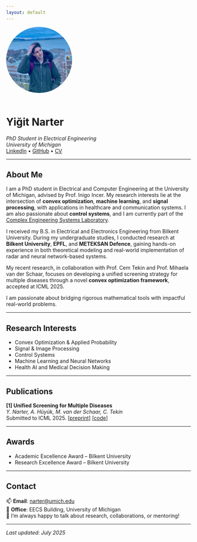 ```yaml
---
layout: default
---
```

<img src="assets/photo_yigit.jpeg" alt="Yiğit Narter" style="width:180px; border-radius:50%; margin-bottom: 20px;">

# Yiğit Narter

_PhD Student in Electrical Engineering_  
_University of Michigan_  
[LinkedIn](https://www.linkedin.com/in/yigit-narter) • [GitHub](https://github.com/ynarter) • [CV](assets/cv_yigit_narter.pdf)

---

## About Me


I am a PhD student in Electrical and Computer Engineering at the University of Michigan, advised by Prof. Inigo Incer. My research interests lie at the intersection of **convex optimization**, **machine learning**, and **signal processing**, with applications in healthcare and communication systems. I am also passionate about **control systems**, and I am currently part of the [Complex Engineering Systems Laboratory](https://ces.eecs.umich.edu/).

I received my B.S. in Electrical and Electronics Engineering from Bilkent University. During my undergraduate studies, I conducted research at **Bilkent University**, **EPFL**, and **METEKSAN Defence**, gaining hands-on experience in both theoretical modeling and real-world implementation of radar and neural network-based systems.

My recent research, in collaboration with Prof. Cem Tekin and Prof. Mihaela van der Schaar, focuses on developing a unified screening strategy for multiple diseases through a novel **convex optimization framework**, accepted at ICML 2025.

I am passionate about bridging rigorous mathematical tools with impactful real-world problems.


---

## Research Interests

- Convex Optimization & Applied Probability  
- Signal & Image Processing
- Control Systems  
- Machine Learning and Neural Networks  
- Health AI and Medical Decision Making  

---

## Publications

**[1] Unified Screening for Multiple Diseases**  
_Y. Narter, A. Hüyük, M. van der Schaar, C. Tekin_  
Submitted to ICML 2025. [[preprint]](https://openreview.net/pdf?id=z4XS0Ie391) [[code]](https://github.com/ynarter/UniScreen)


---

## Awards

- Academic Excellence Award – Bilkent University  
- Research Excellence Award – Bilkent University  

---

## Contact

📫 **Email**: narter@umich.edu  
📍 **Office**: EECS Building, University of Michigan  
💬 I’m always happy to talk about research, collaborations, or mentoring!

---

_Last updated: July 2025_
